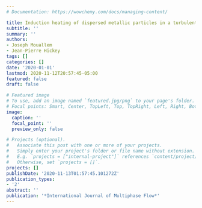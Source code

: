 ```yaml
---
# Documentation: https://wowchemy.com/docs/managing-content/

title: Induction heating of dispersed metallic particles in a turbulent flow
subtitle: ''
summary: ''
authors:
- Joseph Mouallem
- Jean-Pierre Hickey
tags: []
categories: []
date: '2020-01-01'
lastmod: 2020-11-12T20:57:45-05:00
featured: false
draft: false

# Featured image
# To use, add an image named `featured.jpg/png` to your page's folder.
# Focal points: Smart, Center, TopLeft, Top, TopRight, Left, Right, BottomLeft, Bottom, BottomRight.
image:
  caption: ''
  focal_point: ''
  preview_only: false

# Projects (optional).
#   Associate this post with one or more of your projects.
#   Simply enter your project's folder or file name without extension.
#   E.g. `projects = ["internal-project"]` references `content/project/deep-learning/index.md`.
#   Otherwise, set `projects = []`.
projects: []
publishDate: '2020-11-13T01:57:45.101272Z'
publication_types:
- '2'
abstract: ''
publication: '*International Journal of Multiphase Flow*'
---
```

